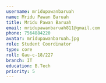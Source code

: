 ```yaml
---
username: mridupawanbaruah
name: Mridu Pawan Baruah
title: Mridu Pawan Baruah
email: mridupawanbaruah811@gmail.com
phone: 7564884220
avatar: mridupawanbaruah.jpg
role: Student Coordinator
type: core
roll: Gau-c-18/227
branch: IT
education: B.Tech
priority: 5
---
```


